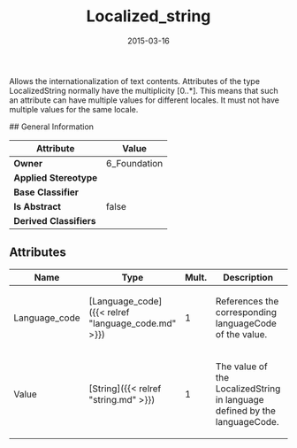 ﻿---
title: Localized_string
toc: false
type: specs
date: "2015-03-16"
draft: false
specification: KBL
version: 2.4
documentType: "Recommendation"
elementType: Class
classes:
  - Localized_string
menu_name: kbl-2.4
---
<p> Allows the internationalization of text contents. Attributes of the type LocalizedString normally have the multiplicity [0..*]. This means that such an attribute can have multiple values for different locales. It must not have multiple values for the same locale.      </p>
## General Information

| Attribute               | Value |
|-------------------------|-------|
| **Owner**               | 6_Foundation |
| **Applied Stereotype**  |   |
| **Base Classifier**     |   |
| **Is Abstract**         | false |
| **Derived Classifiers** |   |

## Attributes
|  Name  |  Type  |  Mult.  |  Description  |  Owning Classifier  |
|--------|--------|---------|---------------|--------------|
|Language_code | [Language_code]({{< relref "language_code.md" >}}) | 1 | <p>References the corresponding languageCode of the value.  </p> | [Localized_string]({{< relref "localized_string.md" >}}) |
|Value | [String]({{< relref "string.md" >}}) | 1 | <p>The value of the LocalizedString in language defined by the languageCode. </p> | [Localized_string]({{< relref "localized_string.md" >}}) |

